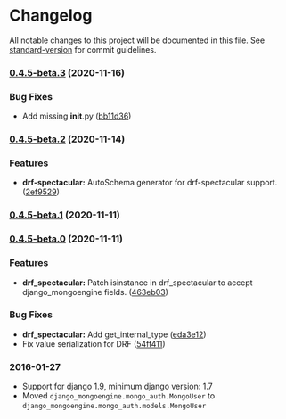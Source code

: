 # Changelog

All notable changes to this project will be documented in this file. See [standard-version](https://github.com/conventional-changelog/standard-version) for commit guidelines.

### [0.4.5-beta.3](https://github.com/MongoEngine/django-mongoengine/compare/v0.4.5-beta.2...v0.4.5-beta.3) (2020-11-16)


### Bug Fixes

* Add missing __init__.py ([bb11d36](https://github.com/MongoEngine/django-mongoengine/commit/bb11d36cf754bfd19bcff1e643fabd28c44f9e38))

### [0.4.5-beta.2](https://github.com/MongoEngine/django-mongoengine/compare/v0.4.5-beta.1...v0.4.5-beta.2) (2020-11-14)


### Features

* **drf-spectacular:** AutoSchema generator for drf-spectacular support. ([2ef9529](https://github.com/MongoEngine/django-mongoengine/commit/2ef9529e330d482957acf582a56ac7aeabe853c6))

### [0.4.5-beta.1](https://github.com/MongoEngine/django-mongoengine/compare/v0.4.5-beta.0...v0.4.5-beta.1) (2020-11-11)

### [0.4.5-beta.0](https://github.com/MongoEngine/django-mongoengine/compare/v0.4.4...v0.4.5-beta.0) (2020-11-11)


### Features

* **drf_spectacular:** Patch isinstance in drf_spectacular to accept django_mongoengine fields. ([463eb03](https://github.com/MongoEngine/django-mongoengine/commit/463eb03db54cd79820f5cc360fc10b672a787f53))


### Bug Fixes

* **drf_spectacular:** Add get_internal_type ([eda3e12](https://github.com/MongoEngine/django-mongoengine/commit/eda3e121c2989781a3d41b0c38ed1e1db74b78bd))
* Fix value serialization for DRF ([54ff411](https://github.com/MongoEngine/django-mongoengine/commit/54ff4112f036535b57affece1f2ab56ea0045806))

### 2016-01-27

* Support for django 1.9, minimum django version: 1.7
* Moved `django_mongoengine.mongo_auth.MongoUser` to `django_mongoengine.mongo_auth.models.MongoUser`
